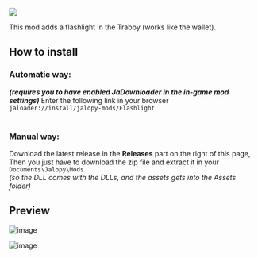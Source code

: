 [![](https://img.shields.io/github/downloads/Jalopy-Mods/Flashlight/total)](#)

This mod adds a flashlight in the Trabby (works like the wallet).

## How to install

### Automatic way:

<b><i>(requires you to have enabled JaDownloader in the in-game mod settings)</i></b>
Enter the following link in your browser<br>
`jaloader://install/jalopy-mods/Flashlight`<br><br>

### Manual way:

Download the latest release in the <b>Releases</b> part on the right of this page,<br>
Then you just have to download the zip file and extract it in your `Documents\Jalopy\Mods`<br>
<i>(so the DLL comes with the DLLs, and the assets gets into the Assets folder)</i>

## Preview

![image](https://github.com/Jalopy-Mods/Flashlight/assets/69876322/f659abd8-6fe1-4029-87c9-0d77de4d46ac)

![image](https://github.com/Jalopy-Mods/Flashlight/assets/69876322/9588fe3d-1c3f-489f-b857-2e073368d636)


